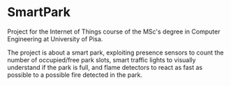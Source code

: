 # SmartPark
Project for the Internet of Things course of the MSc's degree in Computer Engineering at University of Pisa.

The project is about a smart park, exploiting presence sensors to count the number of occupied/free park slots, smart traffic lights to visually understand if the park is full, and flame detectors to react as fast as possible to a possible fire detected in the park. 
